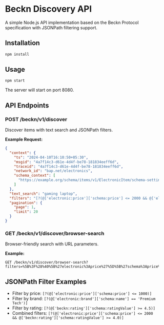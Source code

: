 # Beckn Discovery API

A simple Node.js API implementation based on the Beckn Protocol specification with JSONPath filtering support.

## Installation

```bash
npm install
```

## Usage

```bash
npm start
```

The server will start on port 8080.

## API Endpoints

### POST /beckn/v1/discover

Discover items with text search and JSONPath filters.

**Example Request:**
```json
{
  "context": {
    "ts": "2024-04-10T16:10:50+05:30",
    "msgid": "4a7f14c3-d61e-4d4f-be78-181834eeff6d",
    "traceid": "4a7f14c3-d61e-4d4f-be78-181834eeff6d",
    "network_id": "bap.net/electronics",
    "schema_context": [
      "https://example.org/schema/items/v1/ElectronicItem/schema-settings.json"
    ]
  },
  "text_search": "gaming laptop",
  "filters": "[?(@['electronic:price']['schema:price'] <= 2000 && @['electronic:brand']['schema:name'] == 'Premium Tech')]",
  "pagination": {
    "page": 1,
    "limit": 20
  }
}
```

### GET /beckn/v1/discover/browser-search

Browser-friendly search with URL parameters.

**Example:**
```
GET /beckn/v1/discover/browser-search?filters=%5B%3F%28%40%5B%27electronic%3Aprice%27%5D%5B%27schema%3Aprice%27%5D%20%3C%3D%202000%29%5D
```

## JSONPath Filter Examples

- Filter by price: `[?(@['electronic:price']['schema:price'] <= 1000)]`
- Filter by brand: `[?(@['electronic:brand']['schema:name'] == 'Premium Tech')]`
- Filter by rating: `[?(@['beckn:rating']['schema:ratingValue'] >= 4.5)]`
- Combined filters: `[?(@['electronic:price']['schema:price'] <= 2000 && @['beckn:rating']['schema:ratingValue'] >= 4.0)]`